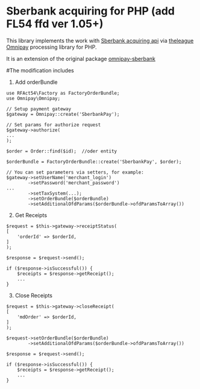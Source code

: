 # Sberbank acquiring for PHP (add FL54 ffd ver 1.05+)

This library implements the work with [Sberbank acquiring api](https://securepayments.sberbank.ru/wiki/doku.php/start) via [theleague Omnipay](https://omnipay.thephpleague.com/) processing library for PHP. 

It is an extension of the original package [omnipay-sberbank](https://github.com/AndrewNovikof/omnipay-sberbank)

#The modification includes

1. Add orderBundle 

```
use RFAct54\Factory as FactoryOrderBundle;
use Omnipay\Omnipay;

// Setup payment gateway
$gateway = Omnipay::create('SberbankPay'); 

// Set params for authorize request
$gateway->authorize(
...
);

$order = Order::find($id);  //oder entity

$orderBundle = FactoryOrderBundle::create('SberbankPay', $order);

// You can set parameters via setters, for example:
$gateway->setUserName('merchant_login')
        ->setPassword('merchant_password')
...
        ->setTaxSystem(...);
        ->setOrderBundle($orderBundle)
        ->setAdditionalOfdParams($orderBundle->ofdParamsToArray())
```

2. Get Receipts

```
$request = $this->gateway->receiptStatus(
[
    'orderId' => $orderId,
]
);

$response = $request->send();

if ($response->isSuccessful()) {
    $receipts = $response->getReceipt();
    ...
}
``` 

3. Close Receipts

```
$request = $this->gateway->closeReceipt(
[
    'mdOrder' => $orderId,
]
);

$request->setOrderBundle($orderBundle)
        ->setAdditionalOfdParams($orderBundle->ofdParamsToArray())

$response = $request->send();

if ($response->isSuccessful()) {
    $receipts = $response->getReceipt();
    ...
}
``` 